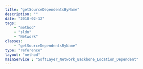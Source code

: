 ```yaml
---
title: "getSourceDependentsByName"
description: ""
date: "2018-02-12"
tags:
    - "method"
    - "sldn"
    - "Network"
classes:
    - "getSourceDependentsByName"
type: "reference"
layout: "method"
mainService : "SoftLayer_Network_Backbone_Location_Dependent"
---
```

